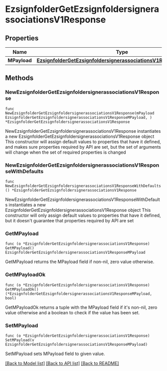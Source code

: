 # EzsignfolderGetEzsignfoldersignerassociationsV1Response

## Properties

Name | Type | Description | Notes
------------ | ------------- | ------------- | -------------
**MPayload** | [**EzsignfolderGetEzsignfoldersignerassociationsV1ResponseMPayload**](EzsignfolderGetEzsignfoldersignerassociationsV1ResponseMPayload.md) |  | 

## Methods

### NewEzsignfolderGetEzsignfoldersignerassociationsV1Response

`func NewEzsignfolderGetEzsignfoldersignerassociationsV1Response(mPayload EzsignfolderGetEzsignfoldersignerassociationsV1ResponseMPayload, ) *EzsignfolderGetEzsignfoldersignerassociationsV1Response`

NewEzsignfolderGetEzsignfoldersignerassociationsV1Response instantiates a new EzsignfolderGetEzsignfoldersignerassociationsV1Response object
This constructor will assign default values to properties that have it defined,
and makes sure properties required by API are set, but the set of arguments
will change when the set of required properties is changed

### NewEzsignfolderGetEzsignfoldersignerassociationsV1ResponseWithDefaults

`func NewEzsignfolderGetEzsignfoldersignerassociationsV1ResponseWithDefaults() *EzsignfolderGetEzsignfoldersignerassociationsV1Response`

NewEzsignfolderGetEzsignfoldersignerassociationsV1ResponseWithDefaults instantiates a new EzsignfolderGetEzsignfoldersignerassociationsV1Response object
This constructor will only assign default values to properties that have it defined,
but it doesn't guarantee that properties required by API are set

### GetMPayload

`func (o *EzsignfolderGetEzsignfoldersignerassociationsV1Response) GetMPayload() EzsignfolderGetEzsignfoldersignerassociationsV1ResponseMPayload`

GetMPayload returns the MPayload field if non-nil, zero value otherwise.

### GetMPayloadOk

`func (o *EzsignfolderGetEzsignfoldersignerassociationsV1Response) GetMPayloadOk() (*EzsignfolderGetEzsignfoldersignerassociationsV1ResponseMPayload, bool)`

GetMPayloadOk returns a tuple with the MPayload field if it's non-nil, zero value otherwise
and a boolean to check if the value has been set.

### SetMPayload

`func (o *EzsignfolderGetEzsignfoldersignerassociationsV1Response) SetMPayload(v EzsignfolderGetEzsignfoldersignerassociationsV1ResponseMPayload)`

SetMPayload sets MPayload field to given value.



[[Back to Model list]](../README.md#documentation-for-models) [[Back to API list]](../README.md#documentation-for-api-endpoints) [[Back to README]](../README.md)


